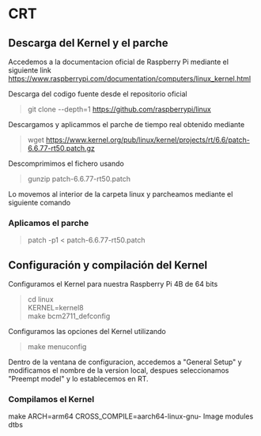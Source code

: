 # CRT

## Descarga del Kernel y el parche
Accedemos a la documentacion oficial de Raspberry Pi mediante el siguiente link
https://www.raspberrypi.com/documentation/computers/linux_kernel.html

Descarga del codigo fuente desde el repositorio oficial
>git clone --depth=1 https://github.com/raspberrypi/linux

Descargamos y aplicammos el parche de tiempo real obtenido mediante
>wget https://www.kernel.org/pub/linux/kernel/projects/rt/6.6/patch-6.6.77-rt50.patch.gz

Descomprimimos el fichero usando
>gunzip patch-6.6.77-rt50.patch

Lo movemos al interior de la carpeta linux y parcheamos mediante el siguiente comando

### Aplicamos el parche
>patch -p1 < patch-6.6.77-rt50.patch

## Configuración y compilación del Kernel
Configuramos el Kernel para nuestra Raspberry Pi 4B de 64 bits
>cd linux  
>KERNEL=kernel8  
>make bcm2711_defconfig

Configuramos las opciones del Kernel utilizando 
>make menuconfig

Dentro de la ventana de configuracion, accedemos a "General Setup" y modificamos el nombre de la version local, despues seleccionamos "Preempt model" y lo establecemos en RT.

### Compilamos el Kernel
make ARCH=arm64 CROSS_COMPILE=aarch64-linux-gnu- Image modules dtbs
